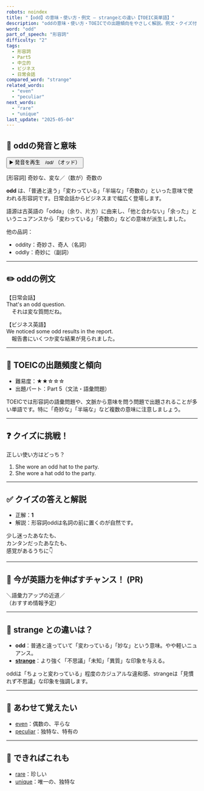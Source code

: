 ```yaml
---
robots: noindex
title: "【odd】の意味・使い方・例文 ― strangeとの違い【TOEIC英単語】"
description: "oddの意味・使い方・TOEICでの出題傾向をやさしく解説。例文・クイズ付きでstrangeとの違いもわかりやすく学べます。"
word: "odd"
part_of_speech: "形容詞"
difficulty: "2"
tags:
  - 形容詞
  - Part5
  - 中立的
  - ビジネス
  - 日常会話
compared_word: "strange"
related_words:
  - "even"
  - "peculiar"
next_words:
  - "rare"
  - "unique"
last_update: "2025-05-04"
---
```


## 🔰 oddの発音と意味

<button class="play-audio" onclick="playTTS('odd')">
  <span class="play-audio-main">
    ▶️ 発音を再生　/ɑd/
  </span>
  <span class="play-audio-sub">
    （オッド）
  </span>
</button>

[形容詞] 奇妙な、変な／（数が）奇数の

**odd** は、「普通と違う」「変わっている」「半端な」「奇数の」といった意味で使われる形容詞です。日常会話からビジネスまで幅広く登場します。

語源は古英語の「odda」（余り、片方）に由来し、「他と合わない」「余った」というニュアンスから「変わっている」「奇数の」などの意味が派生しました。

他の品詞：  
- oddity：奇妙さ、奇人（名詞）
- oddly：奇妙に（副詞）

---

## ✏️ oddの例文

【日常会話】  
That's an odd question.  
　それは変な質問だね。

【ビジネス英語】  
We noticed some odd results in the report.  
　報告書にいくつか変な結果が見られました。

---

## 🎯 TOEICの出題頻度と傾向

- 難易度：★★☆☆☆
- 出題パート：Part 5（文法・語彙問題）

TOEICでは形容詞の語彙問題や、文脈から意味を問う問題で出題されることが多い単語です。特に「奇妙な」「半端な」など複数の意味に注意しましょう。

---

## ❓ クイズに挑戦！

正しい使い方はどっち？

1. She wore an odd hat to the party.  
2. She wore a hat odd to the party.

---

## ✅ クイズの答えと解説

- 正解：**1**
- 解説：形容詞oddは名詞の前に置くのが自然です。

少し迷ったあなたも、  
カンタンだったあなたも、  
感覚があるうちに👇️

---

## 🚀 今が英語力を伸ばすチャンス！ (PR)

<div class="info-center">
＼語彙力アップの近道／<br>  
（おすすめ情報予定）
</div>

---

## 🤔  strange との違いは？

- **odd**：普通と違っていて「変わっている」「妙な」という意味。やや軽いニュアンス。
- **[strange](/strange)**：より強く「不思議」「未知」「異質」な印象を与える。

oddは「ちょっと変わっている」程度のカジュアルな違和感、strangeは「見慣れず不思議」な印象を強調します。

---

## 🧩 あわせて覚えたい

- [even](/even)：偶数の、平らな
- [peculiar](/peculiar)：独特な、特有の

---

## 📖 できればこれも

- [rare](/rare)：珍しい
- [unique](/unique)：唯一の、独特な

<!-- cvid: aid25_bid48 -->
